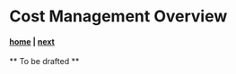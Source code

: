 # Cost Management Overview

#### [home](./readme.md)  | [next](./understand-forecast.md)


** To be drafted **